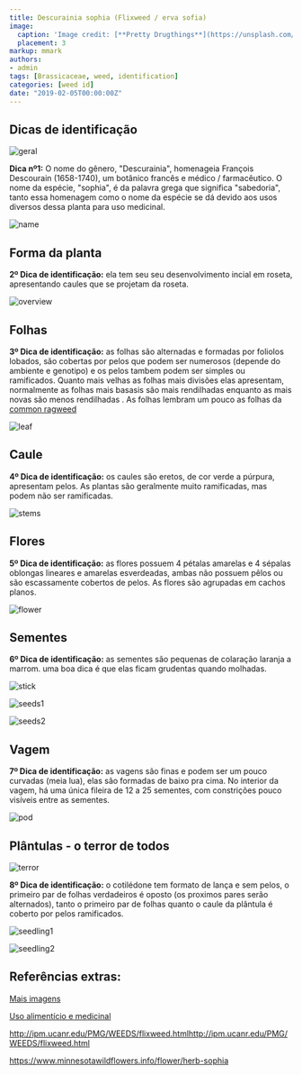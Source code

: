 ```yaml
---
title: Descurainia sophia (Flixweed / erva sofia)
image:
  caption: 'Image credit: [**Pretty Drugthings**](https://unsplash.com/@prettydrugthings)'
  placement: 3
markup: mmark
authors:
- admin
tags: [Brassicaceae, weed, identification]
categories: [weed id]
date: "2019-02-05T00:00:00Z"
---
```

## Dicas de identificação

![geral](https://github.com/vitoranunciato/academic-kickstart/blob/master/content/pt/weeds/Descurainia%20sophia/image/geral.jpg?raw=true)

**Dica nº1:** O nome do gênero, "Descurainia", homenageia François Descourain (1658-1740), um botânico francês e médico / farmacêutico. O nome da espécie, "sophia", é da palavra grega que significa "sabedoria", tanto essa homenagem como o nome da espécie se dá devido aos usos diversos dessa planta para uso medicinal.

![name](https://github.com/vitoranunciato/academic-kickstart/blob/master/content/pt/weeds/Descurainia%20sophia/image/name.jpg?raw=true)

## Forma da planta

**2º Dica de identificação:** ela tem seu seu desenvolvimento incial em roseta, apresentando caules que se projetam da roseta.

![overview](https://github.com/vitoranunciato/academic-kickstart/blob/master/content/pt/post/Descurainia%20sophia/image/overview.jpg?raw=true)

## Folhas 

**3º Dica de identificação:** as folhas são alternadas e formadas por foliolos lobados, são cobertas por pelos que podem ser numerosos (depende do ambiente e genotipo) e os pelos tambem podem ser simples ou ramificados. Quanto mais velhas as folhas mais divisões elas apresentam, normalmente as folhas mais basasis são mais rendilhadas enquanto as mais novas são menos rendilhadas . As folhas lembram um pouco as folhas da [common ragweed](https://serialweedkiller.netlify.com/post/common-ragweed/)


![leaf](https://github.com/vitoranunciato/academic-kickstart/blob/master/content/pt/weeds/Descurainia%20sophia/image/leaf.jpg?raw=true)

## Caule

**4º Dica de identificação:** os caules são eretos, de cor verde a púrpura, apresentam pelos. As plantas são geralmente muito ramificadas, mas podem não ser ramificadas.

![stems](https://github.com/vitoranunciato/academic-kickstart/blob/master/content/pt/weeds/Descurainia%20sophia/image/stems.jpg?raw=true)


## Flores

**5º Dica de identificação:** as flores possuem 4 pétalas amarelas e 4 sépalas oblongas lineares e amarelas esverdeadas, ambas não possuem pêlos ou são escassamente cobertos de pelos. As flores são agrupadas em cachos planos.

![flower](https://github.com/vitoranunciato/academic-kickstart/blob/master/content/pt/weeds/Descurainia%20sophia/image/flower.jpg?raw=true)

## Sementes
**6º Dica de identificação:** as sementes são pequenas de colaração laranja a marrom. uma boa dica é que elas ficam grudentas quando molhadas.

![stick](https://media.giphy.com/media/dvOjCftweY0XejNHBO/giphy.gif)

![seeds1](https://github.com/vitoranunciato/academic-kickstart/blob/master/content/pt/weeds/descurainia%20sophia/image/seeds.jpg?raw=true)

![seeds2](https://github.com/vitoranunciato/academic-kickstart/blob/master/content/pt/weeds/descurainia%20sophia/image/seeds1.jpg?raw=true)

## Vagem
**7º Dica de identificação:** as vagens são finas e podem ser um pouco curvadas (meia lua), elas são formadas de baixo pra cima. No interior da vagem, há uma única fileira de 12 a 25 sementes, com constrições pouco visíveis entre as sementes.

![pod](https://github.com/vitoranunciato/academic-kickstart/blob/master/content/pt/weeds/Descurainia%20sophia/image/pods.jpg?raw=true)

## Plântulas - o terror de todos
![terror](https://media.giphy.com/media/6ppC4g2vhr48E/giphy.gif)

**8º Dica de identificação:** o cotilédone tem formato de lança e sem pelos, o primeiro par de folhas verdadeiros é oposto (os proximos pares serão alternados), tanto o primeiro par de folhas quanto o caule da plântula é coberto por pelos ramificados.

![seedling1](https://github.com/vitoranunciato/academic-kickstart/blob/master/content/pt/weeds/Descurainia%20sophia/image/seedling1.jpg?raw=true)

![seedling2](https://github.com/vitoranunciato/academic-kickstart/blob/master/content/pt/weeds/Descurainia%20sophia/image/seedling2.jpg?raw=true)

## Referências extras:
[Mais imagens](https://calphotos.berkeley.edu/cgi/img_query?query_src=photos_index&where-taxon=Descurainia+sophia)

[Uso alimentício e medicinal](https://pfaf.org/user/Plant.aspx?LatinName=Descurainia+sophia)

http://ipm.ucanr.edu/PMG/WEEDS/flixweed.htmlhttp://ipm.ucanr.edu/PMG/WEEDS/flixweed.html

https://www.minnesotawildflowers.info/flower/herb-sophia

